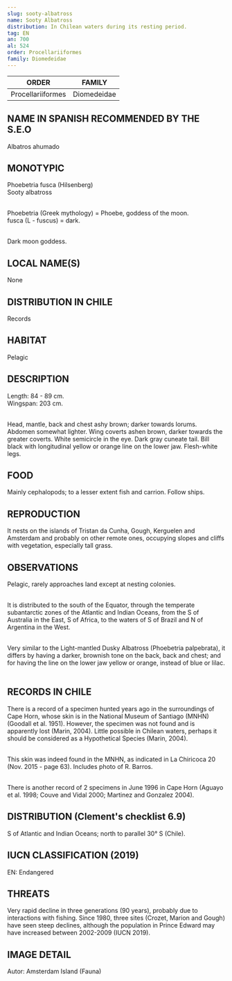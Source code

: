 ```yaml
---
slug: sooty-albatross
name: Sooty Albatross
distribution: In Chilean waters during its resting period.
tag: EN
an: 700
al: 524
order: Procellariiformes
family: Diomedeidae
---
```


| ORDER             | FAMILY      |
| ----------------- | ----------- |
| Procellariiformes | Diomedeidae |

## NAME IN SPANISH RECOMMENDED BY THE S.E.O

Albatros ahumado

## MONOTYPIC

Phoebetria fusca (Hilsenberg)<br>
Sooty albatross<br><br>

Phoebetria (Greek mythology) = Phoebe, goddess of the moon.<br>
fusca (L - fuscus) = dark.<br><br>

Dark moon goddess.

## LOCAL NAME(S)

None

## DISTRIBUTION IN CHILE

Records

## HABITAT

Pelagic

## DESCRIPTION

Length: 84 - 89 cm.<br>
Wingspan: 203 cm.<br><br>

Head, mantle, back and chest ashy brown; darker towards lorums. Abdomen somewhat lighter. Wing coverts ashen brown, darker towards the greater coverts. White semicircle in the eye. Dark gray cuneate tail. Bill black with longitudinal yellow or orange line on the lower jaw. Flesh-white legs.

## FOOD

Mainly cephalopods; to a lesser extent fish and carrion. Follow ships.

## REPRODUCTION

It nests on the islands of Tristan da Cunha, Gough, Kerguelen and Amsterdam and probably on other remote ones, occupying slopes and cliffs with vegetation, especially tall grass.

## OBSERVATIONS

Pelagic, rarely approaches land except at nesting colonies.<br><br>

It is distributed to the south of the Equator, through the temperate subantarctic zones of the Atlantic and Indian Oceans, from the S of Australia in the East, S of Africa, to the waters of S of Brazil and N of Argentina in the West.<br><br>

Very similar to the Light-mantled Dusky Albatross (Phoebetria palpebrata), it differs by having a darker, brownish tone on the back, back and chest; and for having the line on the lower jaw yellow or orange, instead of blue or lilac.<br><br>

## RECORDS IN CHILE

There is a record of a specimen hunted years ago in the surroundings of Cape Horn, whose skin is in the National Museum of Santiago (MNHN) (Goodall et al. 1951). However, the specimen was not found and is apparently lost (Marin, 2004). Little possible in Chilean waters, perhaps it should be considered as a Hypothetical Species (Marin, 2004).<br><br>

This skin was indeed found in the MNHN, as indicated in La Chiricoca 20 (Nov. 2015 - page 63). Includes photo of R. Barros.<br><br>

There is another record of 2 specimens in June 1996 in Cape Horn (Aguayo et al. 1998; Couve and Vidal 2000; Martinez and Gonzalez 2004).

## DISTRIBUTION (Clement's checklist 6.9)<br>

S of Atlantic and Indian Oceans; north to parallel 30° S (Chile).

## IUCN CLASSIFICATION (2019)

EN: Endangered

## THREATS

Very rapid decline in three generations (90 years), probably due to interactions with fishing. Since 1980, three sites (Crozet, Marion and Gough) have seen steep declines, although the population in Prince Edward may have increased between 2002-2009 (IUCN 2019).

## IMAGE DETAIL

Autor: Amsterdam Island (Fauna)
